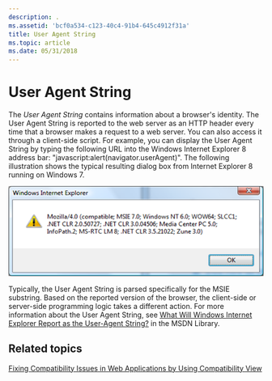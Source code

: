 ```yaml
---
description: .
ms.assetid: 'bcf0a534-c123-40c4-91b4-645c4912f31a'
title: User Agent String
ms.topic: article
ms.date: 05/31/2018
---
```


# User Agent String

The *User Agent String* contains information about a browser's identity. The User Agent String is reported to the web server as an HTTP header every time that a browser makes a request to a web server. You can also access it through a client-side script. For example, you can display the User Agent String by typing the following URL into the Windows Internet Explorer 8 address bar: "javascript:alert(navigator.userAgent)". The following illustration shows the typical resulting dialog box from Internet Explorer 8 running on Windows 7.

![screen shot of the internet explorer diaog box that has the user agent string](images/useragent-alert.png)

Typically, the User Agent String is parsed specifically for the MSIE substring. Based on the reported version of the browser, the client-side or server-side programming logic takes a different action. For more information about the User Agent String, see [What Will Windows Internet Explorer Report as the User-Agent String?](/previous-versions/cc817582(v=msdn.10)) in the MSDN Library.

## Related topics

<dl> <dt>

[Fixing Compatibility Issues in Web Applications by Using Compatibility View](remediating-web-applications-and-add-ons.md)
</dt> </dl>

 

 



